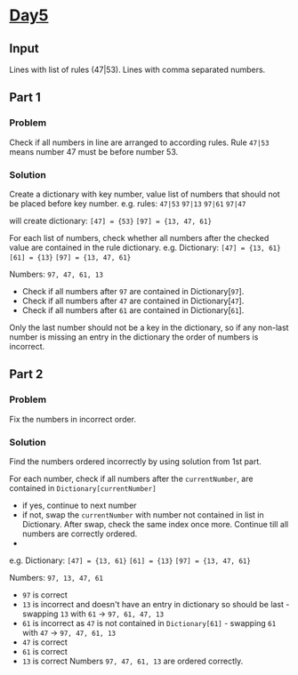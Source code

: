 # [Day5](https://adventofcode.com/2024/day/5)

## Input
Lines with list of rules (47|53).
Lines with comma separated numbers. 

## Part 1

### Problem
Check if all numbers in line are arranged to according rules.
Rule `47|53` means number 47 must be before number 53.

### Solution
Create a dictionary with key number, value list of numbers that should not be placed before key number.
e.g. rules:
`47|53`
`97|13`
`97|61`
`97|47`

will create dictionary:
`[47] = {53}`
`[97] = {13, 47, 61}`

For each list of numbers, check whether all numbers after the checked value are contained in the rule dictionary.
e.g.
Dictionary:
`[47] = {13, 61}`
`[61] = {13}`
`[97] = {13, 47, 61}`

Numbers: `97, 47, 61, 13`

- Check if all numbers after `97` are contained in Dictionary[`97`].
- Check if all numbers after `47` are contained in Dictionary[`47`].
- Check if all numbers after `61` are contained in Dictionary[`61`].

Only the last number should not be a key in the dictionary, so if any non-last number is missing an entry in the dictionary the order of numbers is incorrect.


## Part 2
### Problem
Fix the numbers in incorrect order.

### Solution
Find the numbers ordered incorrectly by using solution from 1st part.

For each number, check if all numbers after the `currentNumber`, are contained in `Dictionary[currentNumber]`
- if yes, continue to next number
- if not, swap the `currentNumber` with number not contained in list in Dictionary. After swap, check the same index once more.
Continue till all numbers are correctly ordered.
- 
e.g.
Dictionary:
`[47] = {13, 61}`
`[61] = {13}`
`[97] = {13, 47, 61}`

Numbers: `97, 13, 47, 61`

- `97` is correct
- `13` is incorrect and doesn't have an entry in dictionary so should be last - swapping `13` with `61` ->   `97, 61, 47, 13`
- `61` is incorrect as `47` is not contained in `Dictionary[61]` - swapping `61` with `47` -> `97, 47, 61, 13`
- `47` is correct
- `61` is correct
- `13` is correct
Numbers `97, 47, 61, 13` are ordered correctly.
